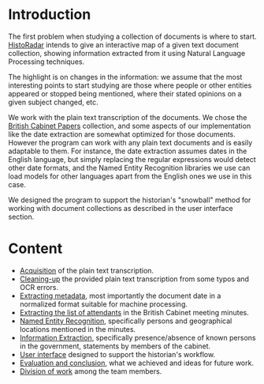 # Introduction #

The first problem when studying a collection of documents is where to start.
[HistoRadar](http://code.google.com/p/historadar/) intends to give an interactive map of a given text document collection, showing information extracted from it using Natural Language Processing techniques.

The highlight is on changes in the information: we assume that the most interesting points to start studying are those where people or other entities appeared or stopped being mentioned, where their stated opinions on a given subject changed, etc.

We work with the plain text transcription of the documents.
We chose the [British Cabinet Papers](http://www.nationalarchives.gov.uk/cabinetpapers/) collection, and some aspects of our implementation like the date extraction are somewhat optimized for those documents. However the program can work with any plain text documents and is easily adaptable to them. For instance, the date extraction assumes dates in the English language, but simply replacing the regular expressions would detect other date formats, and the Named Entity Recognition libraries we use can load models for other languages apart from the English ones we use in this case.

We designed the program to support the historian's "snowball" method for working with document collections as described in the user interface section.

# Content #

  * [Acquisition](ReportTextAcquisition.md) of the plain text transcription.
  * [Cleaning-up](ReportCleanUp.md) the provided plain text transcription from some typos and OCR errors.
  * [Extracting metadata](ReportMetadata.md), most importantly the document date in a normalized format suitable for machine processing.
  * [Extracting the list of attendants](ReportAttendantList.md) in the British Cabinet meeting minutes.
  * [Named Entity Recognition](ReportNER.md), specifically persons and geographical locations mentioned in the minutes.
  * [Information Extraction](ReportInformationExtraction.md), specifically presence/absence of known persons in the government, statements by members of the cabinet.
  * [User interface](ReportUserInterface.md) designed to support the historian's workflow.
  * [Evaluation and conclusion](ReportConclusion.md), what we achieved and ideas for future work.
  * [Division of work](ReportWorkDivision.md) among the team members.